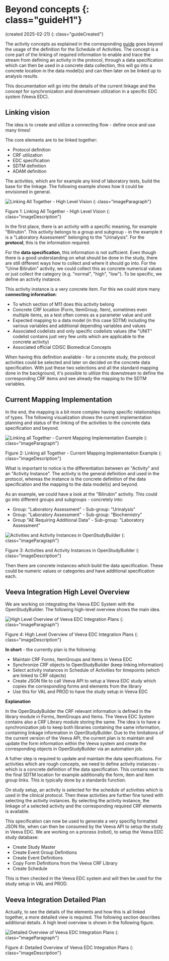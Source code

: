 # Beyond concepts {: class="guideH1"}

(created 2025-02-21) 
{: class="guideCreated"}

The activity concepts as explained in the corresponding [guide](./guide_activity_concept.md) goes beyond the usage of the definition for the Schedule of Activities. The concept is a core part of the linking of required information to enable and trace the stream from defining an activity in the protocol, through a data specification which can then be used in a concrete data collection, this will go into a concrete location in the data model(s) and can then later on be linked up to analysis results.

This documentation will go into the details of the current linkage and the concept for synchronization and downstream utilization in a specific EDC system (Veeva EDC).

## Linking vision

The idea is to create and utilize a connecting flow - define once and use many times!

The core elements are to be linked together:

- Protocol definition
- CRF utilization
- EDC specification
- SDTM definition
- ADAM definition

The activities, which are for example any kind of laboratory tests, build the base for the linkage. The following example shows how it could be envisioned in general. 

![Linking All Together - High Level Vision](./img/guide_bc_01.png)
{: class="imageParagraph"}

Figure 1: Linking All Together - High Level Vision
{: class="imageDescription"}

In the first place, there is an activity with a specific meaning, for example "Bilirubin". This activity belongs to a group and subgroup - in the example it is a "Laboratory Assessment" belonging to the "Urinalysis". For the **protocol**, this is the information required. 

For the **data specification**, this information is not sufficient. Even though there is a good understanding on what should be done in the study, there are still different ways how to collect and where it should go into. For the "Urine Bilirubin" activity, we could collect this as concrete numerical values or just collect the category (e.g. "normal", "high", "low"). To be specific, we define an activity instance.

This activity instance is a very concrete item. For this we could store many **connecting information**:

- To which section of M11 does this activity belong
- Concrete CRF location (Form, ItemGroup, Item), sometimes even multiple items, as a test often comes as a parameter value and unit
- Expected mapping to a data model (in this case SDTM) including the various variables and additional depending variables and values
- Associated codelists and only specific codelists values (the "UNIT" codelist contains just very few units which are applicable to the concrete activity)
- Associated official CDISC Biomedical Concepts

When having this definition available - for a concrete study, the protocol activities could be selected and later on decided on the concrete data specification. With just these two selections and all the standard mapping done in the background, it's possible to utilize this downstream to define the corresponding CRF items and see already the mapping to the SDTM variables.


## Current Mapping Implementation

In the end, the mapping is a bit more complex having specific relationships of types. The following visualization shows the current implementation planning and status of the linking of the activities to the concrete data specification and beyond.

![Linking all Together - Current Mapping Implementation Example](./img/guide_bc_02.png)
{: class="imageParagraph"}

Figure 2: Linking all Together - Current Mapping Implementation Example
{: class="imageDescription"}

What is important to notice is the differentiation between an "Activity" and an "Activity Instance". The activity is the general definition and used in the protocol, whereas the instance is the concrete definition of the data specification and the mapping to the data model(s) and beyond.

As an example, we could have a look at the "Bilirubin" activity. This could go into different groups and subgroups - concretely into:

- Group: "Laboratory Assessment" - Sub-group: "Urinalysis"
- Group: "Laboratory Assessment" - Sub-group: "Biochemistry" 
- Group "AE Requiring Additional Data" - Sub-group: "Laboratory Assessment"

![Activities and Activity Instances in OpenStudyBuilder](./img/guide_bc_05.png)
{: class="imageParagraph"}

Figure 3: Activities and Activity Instances in OpenStudyBuilder
{: class="imageDescription"}

Then there are concrete instances which build the data specification. These could be numeric values or categories and have additional specification each.


## Veeva Integration High Level Overview

We are working on integrating the Veeva EDC System with the OpenStudyBuilder. The following high-level overview shows the main idea.

![High Level Overview of Veeva EDC Integration Plans](./img/guide_bc_03.png)
{: class="imageParagraph"}

Figure 4: High Level Overview of Veeva EDC Integration Plans
{: class="imageDescription"}

**In short** - the currently plan is the following:

- Maintain CRF Forms, ItemGroups and Items in Veeva EDC
- Synchronize CRF objects to OpenStudyBuilder (keep linking information)
- Select activity instances in Schedule of Activities for timepoints (which are linked to CRF objects)
- Create JSON file to call Veeva API to setup a Veeva EDC study which copies the corresponding forms and elements from the library
- Use this for VAL and PROD to have the study setup in Veeva EDC

**Explanation** 

In the OpenStudyBuilder the CRF relevant information is defined in the library module in Forms, ItemGroups and Items. The Veeva EDC System contains also a CRF Library module storing the same. The idea is to have a synchronization job to keep both libraries containing the same information, containing linkage information in OpenStudyBuilder. Due to the limitations of the current version of the Veeva API, the current plan is to maintain and update the form information within the Veeva system and create the corresponding objects in OpenStudyBuilder via an automation job.

A futher step is required to update and maintain the data specifications. For activities which are rough concepts, we need to define activity instances - which is a concrete definition of the data specification. This contains next to the final SDTM location for example additionally the form, item and item group links. This is typically done by a standards function.

On study setup, an activity is selected for the schedule of activities which is used in the clinical protocol. Then these activities are further fine tuned with selecting the activity instances. By selecting the activity instance, the linkage of a selected activity and the corresponding required CRF elements is available.

This specification can now be used to generate a very specifig formatted JSON file, when can then be consumed by the Veeva API to setup the study in Veeva EDC. We are working on a process (robot), to setup the Veeva EDC study database:

- Create Study Master
- Create Event Group Definitions
- Create Event Definitions
- Copy Form Definitions from the Veeva CRF Library 
- Create Schedule

This is then checked in the Veeva EDC system and will then be used for the study setup in VAL and PROD.

## Veeva Integration Detailed Plan

Actually, to see the details of the elements and how this is all linked together, a more detailed view is required. The following section describes additional details. A high level overview is shown in the following figure.

![Detailed Overview of Veeva EDC Integration Plans](./img/guide_bc_04.png)
{: class="imageParagraph"}

Figure 4: Detailed Overview of Veeva EDC Integration Plans
{: class="imageDescription"}